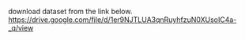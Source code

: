 download dataset from the link below.
https://drive.google.com/file/d/1er9NJTLUA3qnRuyhfzuN0XUsoIC4a-_q/view

